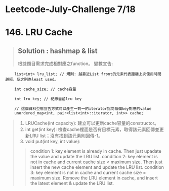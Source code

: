 # Leetcode-July-Challenge 7/18
# 146. LRU Cache
> ## Solution : hashmap & list
> 根據題目需求完成相對應之function。
> 變數宣告:
```
    list<int> lru_list; // 規則: 越靠近List front的元素代表距離上次使用時間越短，反之則為least used。

    int cache_size; // cache容量

    int lru_key; // 紀錄當前lru key

    // 這個資料型態宣告方式可以產生一對一的iterator指向每個key對應的value
    unordered_map<int, pair<list<int>::iterator, int>> cache;
```
> 1. LRUCache(int capacity): 建立可以更新cache容量的constructor。  
> 2. int get(int key): 檢查cache裡面是否有目標元素，取得該元素回傳並更新LRU list；沒有找到該元素則回傳-1。
> 3. void put(int key, int value):
>> condition 1: key element is already in cache. Then just upadate the value and update the LRU list.
>> condition 2: key element is not in cache and current cache size < maximum size. Then just insert the new cache element and update the LRU list.
>> condition 3: key element is not in cache and current cache size = maximum size. Remove the LRU element in cache, and insert the latest element & update the LRU list.